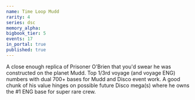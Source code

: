 ```yaml
---
name: Time Loop Mudd
rarity: 4
series: dsc
memory_alpha:
bigbook_tier: 5
events: 17
in_portal: true
published: true
---
```


A close enough replica of Prisoner O'Brien that you'd swear he was constructed on the planet Mudd. Top 1/3rd voyage (and voyage ENG) numbers with dual 700+ bases for Mudd and Disco event work. A good chunk of his value hinges on possible future Disco mega(s) where he owns the #1 ENG base for super rare crew.
